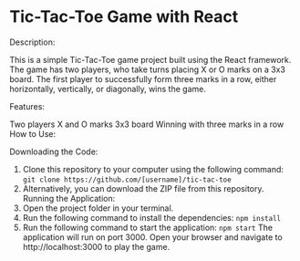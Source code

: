 # Tic-Tac-Toe Game with React

Description:

This is a simple Tic-Tac-Toe game project built using the React framework. The game has two players, who take turns placing X or O marks on a 3x3 board. The first player to successfully form three marks in a row, either horizontally, vertically, or diagonally, wins the game.

Features:

Two players
X and O marks
3x3 board
Winning with three marks in a row
How to Use:

Downloading the Code:

1. Clone this repository to your computer using the following command:
``` git clone https://github.com/[username]/tic-tac-toe ```
2. Alternatively, you can download the ZIP file from this repository.
Running the Application:
1. Open the project folder in your terminal.
2. Run the following command to install the dependencies:
``` npm install ```
3. Run the following command to start the application:
``` npm start ```
The application will run on port 3000. Open your browser and navigate to http://localhost:3000 to play the game.
